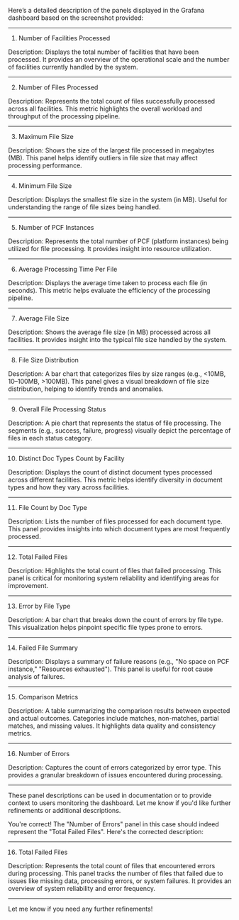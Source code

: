 Here’s a detailed description of the panels displayed in the Grafana dashboard based on the screenshot provided:


---

1. Number of Facilities Processed

Description: Displays the total number of facilities that have been processed. It provides an overview of the operational scale and the number of facilities currently handled by the system.



---

2. Number of Files Processed

Description: Represents the total count of files successfully processed across all facilities. This metric highlights the overall workload and throughput of the processing pipeline.



---

3. Maximum File Size

Description: Shows the size of the largest file processed in megabytes (MB). This panel helps identify outliers in file size that may affect processing performance.



---

4. Minimum File Size

Description: Displays the smallest file size in the system (in MB). Useful for understanding the range of file sizes being handled.



---

5. Number of PCF Instances

Description: Represents the total number of PCF (platform instances) being utilized for file processing. It provides insight into resource utilization.



---

6. Average Processing Time Per File

Description: Displays the average time taken to process each file (in seconds). This metric helps evaluate the efficiency of the processing pipeline.



---

7. Average File Size

Description: Shows the average file size (in MB) processed across all facilities. It provides insight into the typical file size handled by the system.



---

8. File Size Distribution

Description: A bar chart that categorizes files by size ranges (e.g., <10MB, 10–100MB, >100MB). This panel gives a visual breakdown of file size distribution, helping to identify trends and anomalies.



---

9. Overall File Processing Status

Description: A pie chart that represents the status of file processing. The segments (e.g., success, failure, progress) visually depict the percentage of files in each status category.



---

10. Distinct Doc Types Count by Facility

Description: Displays the count of distinct document types processed across different facilities. This metric helps identify diversity in document types and how they vary across facilities.



---

11. File Count by Doc Type

Description: Lists the number of files processed for each document type. This panel provides insights into which document types are most frequently processed.



---

12. Total Failed Files

Description: Highlights the total count of files that failed processing. This panel is critical for monitoring system reliability and identifying areas for improvement.



---

13. Error by File Type

Description: A bar chart that breaks down the count of errors by file type. This visualization helps pinpoint specific file types prone to errors.



---

14. Failed File Summary

Description: Displays a summary of failure reasons (e.g., "No space on PCF instance," "Resources exhausted"). This panel is useful for root cause analysis of failures.



---

15. Comparison Metrics

Description: A table summarizing the comparison results between expected and actual outcomes. Categories include matches, non-matches, partial matches, and missing values. It highlights data quality and consistency metrics.



---

16. Number of Errors

Description: Captures the count of errors categorized by error type. This provides a granular breakdown of issues encountered during processing.



---

These panel descriptions can be used in documentation or to provide context to users monitoring the dashboard. Let me know if you'd like further refinements or additional descriptions.

You're correct! The "Number of Errors" panel in this case should indeed represent the "Total Failed Files". Here's the corrected description:


---

16. Total Failed Files

Description: Represents the total count of files that encountered errors during processing. This panel tracks the number of files that failed due to issues like missing data, processing errors, or system failures. It provides an overview of system reliability and error frequency.



---

Let me know if you need any further refinements!

